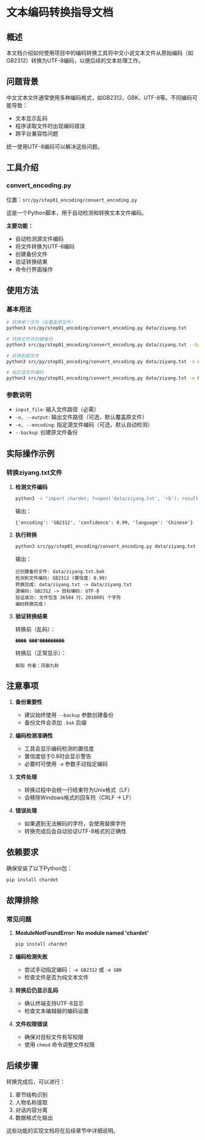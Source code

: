 # 文本编码转换指导文档

## 概述

本文档介绍如何使用项目中的编码转换工具将中文小说文本文件从原始编码（如GB2312）转换为UTF-8编码，以便后续的文本处理工作。

## 问题背景

中文文本文件通常使用多种编码格式，如GB2312、GBK、UTF-8等。不同编码可能导致：
- 文本显示乱码
- 程序读取文件时出现编码错误
- 跨平台兼容性问题

统一使用UTF-8编码可以解决这些问题。

## 工具介绍

### convert_encoding.py

位置：`src/py/step01_encoding/convert_encoding.py`

这是一个Python脚本，用于自动检测和转换文本文件编码。

**主要功能：**
- 自动检测源文件编码
- 将文件转换为UTF-8编码
- 创建备份文件
- 验证转换结果
- 命令行界面操作

## 使用方法

### 基本用法

```bash
# 转换单个文件（会覆盖原文件）
python3 src/py/step01_encoding/convert_encoding.py data/ziyang.txt

# 转换文件并创建备份
python3 src/py/step01_encoding/convert_encoding.py data/ziyang.txt --backup

# 转换到新文件
python3 src/py/step01_encoding/convert_encoding.py data/ziyang.txt -o data/ziyang_utf8.txt

# 指定源文件编码
python3 src/py/step01_encoding/convert_encoding.py data/ziyang.txt -e GB2312
```

### 参数说明

- `input_file`: 输入文件路径（必需）
- `-o, --output`: 输出文件路径（可选，默认覆盖原文件）
- `-e, --encoding`: 指定源文件编码（可选，默认自动检测）
- `--backup`: 创建原文件备份

## 实际操作示例

### 转换ziyang.txt文件

1. **检测文件编码**
   ```bash
   python3 -c "import chardet; f=open('data/ziyang.txt', 'rb'); result=chardet.detect(f.read()); f.close(); print(result)"
   ```
   
   输出：
   ```
   {'encoding': 'GB2312', 'confidence': 0.99, 'language': 'Chinese'}
   ```

2. **执行转换**
   ```bash
   python3 src/py/step01_encoding/convert_encoding.py data/ziyang.txt --backup
   ```
   
   输出：
   ```
   已创建备份文件: data/ziyang.txt.bak
   检测到文件编码: GB2312 (置信度: 0.99)
   转换完成: data/ziyang.txt -> data/ziyang.txt
   源编码: GB2312 -> 目标编码: UTF-8
   验证成功: 文件包含 36504 行，2010091 个字符
   编码转换完成！
   ```

3. **验证转换结果**
   
   转换前（乱码）：
   ```
   ���� ���ߣ���������
   ```
   
   转换后（正常显示）：
   ```
   紫阳 作者：风御九秋
   ```

## 注意事项

1. **备份重要性**
   - 建议始终使用 `--backup` 参数创建备份
   - 备份文件会添加 `.bak` 后缀

2. **编码检测准确性**
   - 工具会显示编码检测的置信度
   - 置信度低于0.8时会显示警告
   - 必要时可使用 `-e` 参数手动指定编码

3. **文件处理**
   - 转换过程中会统一行结束符为Unix格式（LF）
   - 会移除Windows格式的回车符（CRLF -> LF）

4. **错误处理**
   - 如果遇到无法解码的字符，会使用替换字符
   - 转换完成后会自动验证UTF-8格式的正确性

## 依赖要求

确保安装了以下Python包：
```bash
pip install chardet
```

## 故障排除

### 常见问题

1. **ModuleNotFoundError: No module named 'chardet'**
   ```bash
   pip install chardet
   ```

2. **编码检测失败**
   - 尝试手动指定编码：`-e GB2312` 或 `-e GBK`
   - 检查文件是否为纯文本文件

3. **转换后仍显示乱码**
   - 确认终端支持UTF-8显示
   - 检查文本编辑器的编码设置

4. **文件权限错误**
   - 确保对目标文件有写权限
   - 使用 `chmod` 命令调整文件权限

## 后续步骤

转换完成后，可以进行：
1. 章节结构识别
2. 人物名称提取
3. 对话内容分离
4. 数据格式化输出

这些功能的实现文档将在后续章节中详细说明。